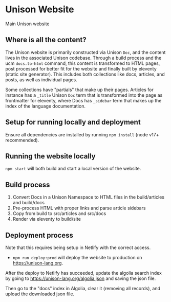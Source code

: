# Unison Website

Main Unison website

## Where is all the content?

The Unison website is primarily constructed via Unison `Doc`, and the content
lives in the associated Unison codebase. Through a build process and the ucm
`docs.to-html` command, this content is transformed to HTML pages, post
processed for better fit for the website and finally built by eleventy (static
site generator). This includes both collections like docs, articles, and posts,
as well as individual pages.

Some collections have "partials" that make up their pages. Articles for
instance has a `_title` Unison `Doc` term that is transformed into the page as
frontmatter for eleventy, where Docs has `_sidebar` term that makes up the
index of the language documentation.

## Setup for running locally and deployment

Ensure all dependencies are installed by running `npm install` (node v17+
recommended).

## Running the website locally

`npm start` will both build and start a local version of the website.

## Build process

1. Convert Docs in a Unison Namespace to HTML files in the build/articles and build/docs
2. Pre-process HTML with proper links and parse article sidebars
3. Copy from build to src/articles and src/docs
4. Render via eleventy to build/site

## Deployment process

Note that this requires being setup in Netlify with the correct access.

- `npm run deploy:prod` will deploy the website to production on https://unison-lang.org.

After the deploy to Netlify has succeeded, update the algolia search index by
going to https://unison-lang.org/algolia.json and saving the json file.

Then go to the "docs" index in Algolia, clear it (removing all records), and
upload the downloaded json file.
